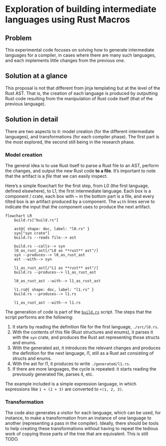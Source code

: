 # Exploration of building intermediate languages using Rust Macros

## Problem
This experimental code focuses on solving how to generate intermediate languages for a compiler, in cases where there are many such languages, and each implements little changes from the previous one.

## Solution at a glance

This proposal is not that different from jinja templating but at the level of the Rust AST. That is, the creation of each language is produced by outputting Rust code resulting from the manipulation of Rust code itself (that of the previous language).

## Solution in detail

There are two aspects to it: model creation (for the different intermediate languages), and transformations (for each compiler phase). The first part is the most explored, the second still being in the research phase.

### Model creation

The general idea is to use Rust itself to parse a Rust file to an AST, perform the changes, and output the new Rust code **to a file**. It’s important to note that the artifact is a *file* that we can easily inspect.

Here’s a simple flowchart for the first step, from L0 (the first language, defined elsewhere), to L1, the first intermediate language. Each box is a component / crate, each box with ~ in the bottom part is a file, and every tilted box is an artifact produced by a component. The `with` lines serve to indicate the input that the component uses to produce the next artifact.

```mermaid
flowchart LR
	build.rs["build.rs"]
	
    ast@{ shape: doc, label: "l0.rs" }
	syn["syn crate"]
	build.rs --reads file--> ast
	
	build.rs --calls--> syn
	l0_as_rust_ast[/"L0 as **rust** ast"/]
	syn --produces--> l0_as_rust_ast
	ast --with--> syn
	
	l1_as_rust_ast[/"L1 as **rust** ast"/]
	build.rs --produces--> l1_as_rust_ast

	l0_as_rust_ast --with--> l1_as_rust_ast	
	
	l1.rs@{ shape: doc, label: "l1.rs" }
	build.rs --produces--> l1.rs
	
	l1_as_rust_ast --with--> l1.rs
```

The generation of code is part of the [`build.rs`](https://doc.rust-lang.org/cargo/reference/build-scripts.html) script. The steps that the script performs are the following:

 1. It starts by reading the definition file for the first language, `./src/l0.rs`.
 2. With the contents of this file (Rust structures and enums), it parses it with the `syn` crate, and produces the Rust ast representing those structs and enums.
 3. With the generated ast, it introduces the relevant changes and produces the definition for the next language, l1, still as a Rust ast consisting of structs and enums.
 4. With the ast for l1, it produces to write `./generated/l1.rs`.
 5. If there are more languages, the cycle is repeated: it starts reading the previously generated file, parses it, etc.

The example included is a simple expression language, in which expressions like `1 + (2 + 3)` are converted to `+(1, 2, 3)`.

### Transformation

The code also generates a visitor for each language, which can be used, for instance, to make a transformation from an instance of one language to another (representing a pass in the compiler). Ideally, there should be tools to help creating these transformations without having to repeat the tedious work of copying those parts of the tree that are equivalent. This is still TODO.
